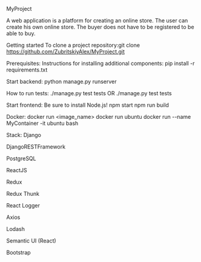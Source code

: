 MyProject

A web application is a platform for creating an online store. The user can create his own online store. 
The buyer does not have to be registered to be able to buy.

Getting started
To clone a project repository:git clone https://github.com/ZubritskiyAlex/MyProject.git

Prerequisites:
Instructions for installing additional components: pip install -r requirements.txt


Start backend:
python manage.py runserver


How to run tests:
./manage.py test tests OR ./manage.py test tests <file name>


Start frontend:
Be sure to install Node.js!
npm start
npm run build


Docker:
docker run <image_name>
docker run ubuntu
docker run --name MyContainer -it ubuntu bash

Stack:
Django
	
DjangoRESTFramework
	
PostgreSQL
	
ReactJS
	
Redux
	
Redux Thunk

React Logger

Axios

Lodash

Semantic UI (React)

Bootstrap

	
